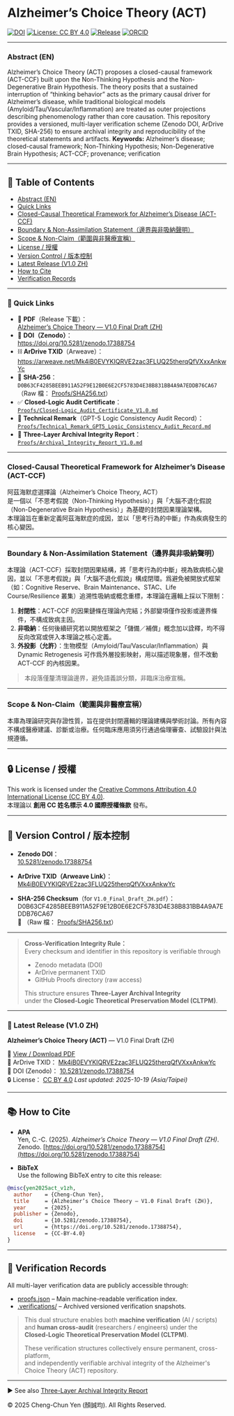 # Alzheimer’s Choice Theory (ACT)

<!-- Badges -->
[![DOI](https://img.shields.io/badge/DOI-10.5281%2Fzenodo.17388754-blue)](https://doi.org/10.5281/zenodo.17388754)
[![License: CC BY 4.0](https://img.shields.io/badge/License-CC%20BY%204.0-lightgrey.svg)](https://creativecommons.org/licenses/by/4.0/)
[![Release](https://img.shields.io/github/v/release/Cheng-Chun-Yen/Alzheimers-Choice-Theory?include_prereleases&label=release)](https://github.com/Cheng-Chun-Yen/Alzheimers-Choice-Theory/releases)
[![ORCID](https://img.shields.io/badge/ORCID-0009--0005--9740--1701-brightgreen)](https://orcid.org/0009-0005-9740-1701)

---

### Abstract (EN)

Alzheimer’s Choice Theory (ACT) proposes a closed-causal framework (ACT-CCF) built upon the Non-Thinking Hypothesis and the Non-Degenerative Brain Hypothesis. The theory posits that a sustained interruption of “thinking behavior” acts as the primary causal driver for Alzheimer’s disease, while traditional biological models (Amyloid/Tau/Vascular/Inflammation) are treated as outer projections describing phenomenology rather than core causation. This repository provides a versioned, multi-layer verification scheme (Zenodo DOI, ArDrive TXID, SHA-256) to ensure archival integrity and reproducibility of the theoretical statements and artifacts.
**Keywords:** Alzheimer’s disease; closed-causal framework; Non-Thinking Hypothesis; Non-Degenerative Brain Hypothesis; ACT-CCF; provenance; verification

---

## 📖 Table of Contents

- [Abstract (EN)](#abstract-en)
- [Quick Links](#-quick-links)
- [Closed-Causal Theoretical Framework for Alzheimer’s Disease (ACT-CCF)](#closed-causal-theoretical-framework-for-alzheimers-disease-act-ccf)
- [Boundary & Non-Assimilation Statement（邊界與非吸納聲明）](#boundary--non-assimilation-statement邊界與非吸納聲明)
- [Scope & Non-Claim（範圍與非醫療宣稱）](#scope--non-claim範圍與非醫療宣稱)
- [License / 授權](#-license--授權)
- [Version Control / 版本控制](#-version-control--版本控制)
- [Latest Release (V1.0 ZH)](#-latest-release-v10-zh)
- [How to Cite](#-how-to-cite)
- [Verification Records](#-verification-records)

---

### 🔗 Quick Links
- 📄 **PDF**（Release 下載）：  
  [Alzheimer’s Choice Theory — V1.0 Final Draft (ZH)](https://github.com/Cheng-Chun-Yen/Alzheimers-Choice-Theory/releases/latest)
- 🧠 **DOI（Zenodo）**：  
  <https://doi.org/10.5281/zenodo.17388754>
- ⛓️ **ArDrive TXID**（Arweave）：  
  <https://arweave.net/Mk4iB0EVYKIQRVE2zac3FLUQ25therqQfVXxxAnkwYc>
- 🧾 **SHA-256**：  
  `D0B63CF4285BEEB911A52F9E12B0E6E2CF5783D4E38B831BB4A9A7EDDB76CA67`  
  （Raw 檔： [Proofs/SHA256.txt](https://raw.githubusercontent.com/Cheng-Chun-Yen/Alzheimers-Choice-Theory/refs/heads/main/Proofs/SHA256.txt)）
- ✅ **Closed-Logic Audit Certificate**：  
  [`Proofs/Closed-Logic_Audit_Certificate_V1.0.md`](Proofs/Closed-Logic_Audit_Certificate_V1.0.md)
- 🧪 **Technical Remark**（GPT-5 Logic Consistency Audit Record）：  
  [`Proofs/Technical_Remark_GPT5_Logic_Consistency_Audit_Record.md`](Proofs/Technical_Remark_GPT5_Logic_Consistency_Audit_Record.md)
- 🧷 **Three-Layer Archival Integrity Report**：  
  [`Proofs/Archival_Integrity_Report_V1.0.md`](Proofs/Archival_Integrity_Report_V1.0.md)

---

### Closed-Causal Theoretical Framework for Alzheimer’s Disease (ACT-CCF)

阿茲海默症選擇論（Alzheimer’s Choice Theory, ACT）  
是一個以「不思考假說（Non-Thinking Hypothesis）」與「大腦不退化假說（Non-Degenerative Brain Hypothesis）」為基礎的封閉因果理論架構。  
本理論旨在重新定義阿茲海默症的成因，並以「思考行為的中斷」作為疾病發生的核心變因。

---

### Boundary & Non-Assimilation Statement（邊界與非吸納聲明）

本理論（ACT-CCF）採取封閉因果結構，將「思考行為的中斷」視為致病核心變因，並以「不思考假說」與「大腦不退化假說」構成閉環。爲避免被開放式框架（如：Cognitive Reserve、Brain Maintenance、STAC、Life Course/Resilience 叢集）追溯性吸納或概念重標，本理論在邏輯上採以下限制：

1. **封閉性**：ACT-CCF 的因果鏈條在理論內完結；外部變項僅作投影或邊界條件，不構成致病主因。
2. **非吸納**：任何後續研究若以開放框架之「儲備／補償」概念加以詮釋，均不得反向改寫或併入本理論之核心定義。
3. **外投影（允許）**：生物模型（Amyloid/Tau/Vascular/Inflammation）與 Dynamic Retrogenesis 可作爲外層投影映射，用以描述現象層，但不改動 ACT-CCF 的內核因果。

> 本段落僅釐清理論邊界，避免語義誤分類，非臨床治療宣稱。

---

### Scope & Non-Claim（範圍與非醫療宣稱）

本庫為理論研究與存證性質，旨在提供封閉邏輯的理論建構與學術討論。所有內容不構成醫療建議、診斷或治療。任何臨床應用須另行通過倫理審查、試驗設計與法規遵循。

---

## 🔒 License / 授權
This work is licensed under the [Creative Commons Attribution 4.0 International License (CC BY 4.0)](https://creativecommons.org/licenses/by/4.0/).  
本理論以 **創用 CC 姓名標示 4.0 國際授權條款** 發布。

---

## 📑 Version Control / 版本控制

- **Zenodo DOI**：  
  [10.5281/zenodo.17388754](https://doi.org/10.5281/zenodo.17388754)

- **ArDrive TXID（Arweave Link）**：  
  [Mk4iB0EVYKIQRVE2zac3FLUQ25therqQfVXxxAnkwYc](https://arweave.net/Mk4iB0EVYKIQRVE2zac3FLUQ25therqQfVXxxAnkwYc)

- **SHA-256 Checksum**（for `V1.0_Final_Draft_ZH.pdf`）：<br>
D0B63CF4285BEEB911A52F9E12B0E6E2CF5783D4E38B831BB4A9A7EDDB76CA67<br>
📜 （Raw 檔： [Proofs/SHA256.txt](https://raw.githubusercontent.com/Cheng-Chun-Yen/Alzheimers-Choice-Theory/refs/heads/main/Proofs/SHA256.txt)）

---

> **Cross-Verification Integrity Rule：**  
> Every checksum and identifier in this repository is verifiable through  
> - Zenodo metadata (DOI)  
> - ArDrive permanent TXID  
> - GitHub Proofs directory (raw access)  
>  
> This structure ensures **Three-Layer Archival Integrity**  
> under the **Closed-Logic Theoretical Preservation Model (CLTPM)**.

---

### 📄 Latest Release (V1.0 ZH)
**Alzheimer’s Choice Theory (ACT)** — V1.0 Final Draft (ZH)

📘 [View / Download PDF](./V1.0_Final_Draft_ZH/Alzheimers-Choice-Theory-V1.0-Final-Draft-ZH.pdf)  
🔗 ArDrive TXID： [Mk4iB0EVYKIQRVE2zac3FLUQ25therqQfVXxxAnkwYc](https://arweave.net/Mk4iB0EVYKIQRVE2zac3FLUQ25therqQfVXxxAnkwYc)  
🧾 DOI (Zenodo)： [10.5281/zenodo.17388754](https://doi.org/10.5281/zenodo.17388754)  
🔒 License： [CC BY 4.0](https://creativecommons.org/licenses/by/4.0/)
_Last updated: 2025-10-19 (Asia/Taipei)_

---

## 📚 How to Cite

- **APA**  
  Yen, C.-C. (2025). *Alzheimer’s Choice Theory — V1.0 Final Draft (ZH)*. Zenodo. [https://doi.org/10.5281/zenodo.17388754](https://doi.org/10.5281/zenodo.17388754)

- **BibTeX**  
  Use the following BibTeX entry to cite this release:

```bibtex
@misc{yen2025act_v1zh,
  author    = {Cheng-Chun Yen},
  title     = {Alzheimer’s Choice Theory — V1.0 Final Draft (ZH)},
  year      = {2025},
  publisher = {Zenodo},
  doi       = {10.5281/zenodo.17388754},
  url       = {https://doi.org/10.5281/zenodo.17388754},
  license   = {CC-BY-4.0}
}
```

---

## 🧾 Verification Records

All multi-layer verification data are publicly accessible through:  

- [proofs.json](./proofs.json) – Main machine-readable verification index.  
- [.verifications/](./.verifications/) – Archived versioned verification snapshots.  

> This dual structure enables both **machine verification** (AI / scripts)  
> and **human cross-audit** (researchers / engineers) under the  
> **Closed-Logic Theoretical Preservation Model (CLTPM)**.  
>  
> These verification structures collectively ensure permanent, cross-platform,  
> and independently verifiable archival integrity of the Alzheimer's Choice Theory (ACT) repository.

---

▶ See also [Three-Layer Archival Integrity Report](Proofs/Archival_Integrity_Report_V1.0.md)

© 2025 Cheng-Chun Yen (顏誠均). All Rights Reserved.

